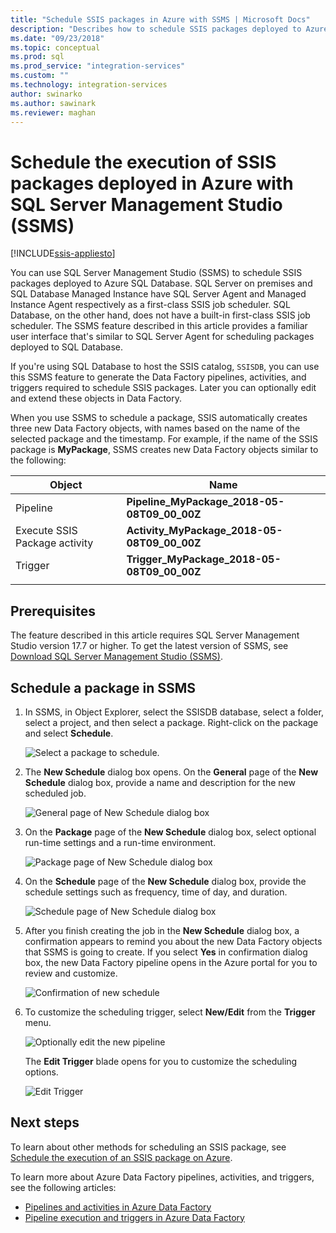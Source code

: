 ```yaml
---
title: "Schedule SSIS packages in Azure with SSMS | Microsoft Docs"
description: "Describes how to schedule SSIS packages deployed to Azure SQL Database by using the Schedule command in SQL Server Management Studio (SSMS)."
ms.date: "09/23/2018"
ms.topic: conceptual
ms.prod: sql
ms.prod_service: "integration-services"
ms.custom: ""
ms.technology: integration-services
author: swinarko
ms.author: sawinark
ms.reviewer: maghan
---
```

# Schedule the execution of SSIS packages deployed in Azure with SQL Server Management Studio (SSMS)

[!INCLUDE[ssis-appliesto](../../includes/applies-to-version/sqlserver-ssis.md)]



You can use SQL Server Management Studio (SSMS) to schedule SSIS packages deployed to Azure SQL Database. SQL Server on premises and SQL Database Managed Instance have SQL Server Agent and Managed Instance Agent respectively as a first-class SSIS job scheduler. SQL Database, on the other hand, does not have a built-in first-class SSIS job scheduler. The SSMS feature described in this article provides a familiar user interface that's similar to SQL Server Agent for scheduling packages deployed to SQL Database.

If you're using SQL Database to host the SSIS catalog, `SSISDB`, you can use this SSMS feature to generate the Data Factory pipelines, activities, and triggers required to schedule SSIS packages. Later you can optionally edit and extend these objects in Data Factory.

When you use SSMS to schedule a package, SSIS automatically creates three new Data Factory objects, with names based on the name of the selected package and the timestamp. For example, if the name of the SSIS package is **MyPackage**, SSMS creates new Data Factory objects similar to the following:

| Object | Name |
|---|---|
| Pipeline | **Pipeline_MyPackage_2018-05-08T09_00_00Z** |
| Execute SSIS Package activity | **Activity_MyPackage_2018-05-08T09_00_00Z** |
| Trigger | **Trigger_MyPackage_2018-05-08T09_00_00Z** |
|||

## Prerequisites

The feature described in this article requires SQL Server Management Studio version 17.7 or higher. To get the latest version of SSMS, see [Download SQL Server Management Studio (SSMS)](../../ssms/download-sql-server-management-studio-ssms.md).

## Schedule a package in SSMS

1. In SSMS, in Object Explorer, select the SSISDB database, select a folder, select a project, and then select a package. Right-click on the package and select **Schedule**.

    ![Select a package to schedule.](media/ssis-azure-schedule-packages-ssms/schedule-ssms-image1-schedule.png)

2. The **New Schedule** dialog box opens. On the **General** page of the **New Schedule** dialog box, provide a name and description for the new scheduled job.

    ![General page of New Schedule dialog box](media/ssis-azure-schedule-packages-ssms/schedule-ssms-image2-new-schedule.png)

3. On the **Package** page of the **New Schedule** dialog box, select optional run-time settings and a run-time environment.

    ![Package page of New Schedule dialog box](media/ssis-azure-schedule-packages-ssms/schedule-ssms-image3-new-schedule2.png)

4. On the **Schedule** page of the **New Schedule** dialog box, provide the schedule settings such as frequency, time of day, and duration.

    ![Schedule page of New Schedule dialog box](media/ssis-azure-schedule-packages-ssms/schedule-ssms-image4-new-schedule3.png)

5. After you finish creating the job in the **New Schedule** dialog box, a confirmation appears to remind you about the new Data Factory objects that SSMS is going to create. If you select **Yes** in confirmation dialog box, the new Data Factory pipeline opens in the Azure portal for you to review and customize.

    ![Confirmation of new schedule](media/ssis-azure-schedule-packages-ssms/schedule-ssms-image5-confirmation.png)

6. To customize the scheduling trigger, select **New/Edit** from the **Trigger** menu.

    ![Optionally edit the new pipeline](media/ssis-azure-schedule-packages-ssms/schedule-ssms-image6-edit.png)

    The **Edit Trigger** blade opens for you to customize the scheduling options.

    ![Edit Trigger](media/ssis-azure-schedule-packages-ssms/schedule-ssms-image7-edit2.png)

## Next steps

To learn about other methods for scheduling an SSIS package, see [Schedule the execution of an SSIS package on Azure](ssis-azure-schedule-packages.md).

To learn more about Azure Data Factory pipelines, activities, and triggers, see the following articles:
-   [Pipelines and activities in Azure Data Factory](https://docs.microsoft.com/azure/data-factory/concepts-pipelines-activities)
-   [Pipeline execution and triggers in Azure Data Factory](https://docs.microsoft.com/azure/data-factory/concepts-pipeline-execution-triggers)
